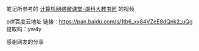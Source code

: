 笔记所参考的 [计算机网络微课堂-湖科大教书匠](https://www.bilibili.com/video/BV1c4411d7jb) 的视频

pdf百度云地址
链接：https://pan.baidu.com/s/1tb6_xx84VZeE8dQnk2_uQg
提取码：yw4y

感谢网友的分享
